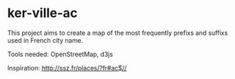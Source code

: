 ker-ville-ac
============

This project aims to create a map of the most frequently prefixs and suffixs used in French city name.

Tools needed: OpenStreetMap, d3js

Inspiration: http://ssz.fr/places/?fr#ac$//
